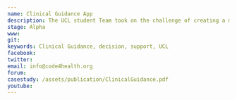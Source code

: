 ```yaml
---
name: Clinical Guidance App 
description: The UCL student Team took on the challenge of creating a mobile application to provide medical prescription guidance for doctors and nurses. Guidance information may be provided through tables or through decision trees, it depends on the guideline itself. We are developing an Android application which displays this information in a clear format and aids people in the medical profession.
stage: Alpha
www:  
git: 
keywords: Clinical Guidance, decision, support, UCL
facebook: 
twitter: 
email: info@code4health.org
forum: 
casestudy: /assets/publication/ClinicalGuidance.pdf
youtube: 
--- 
```

